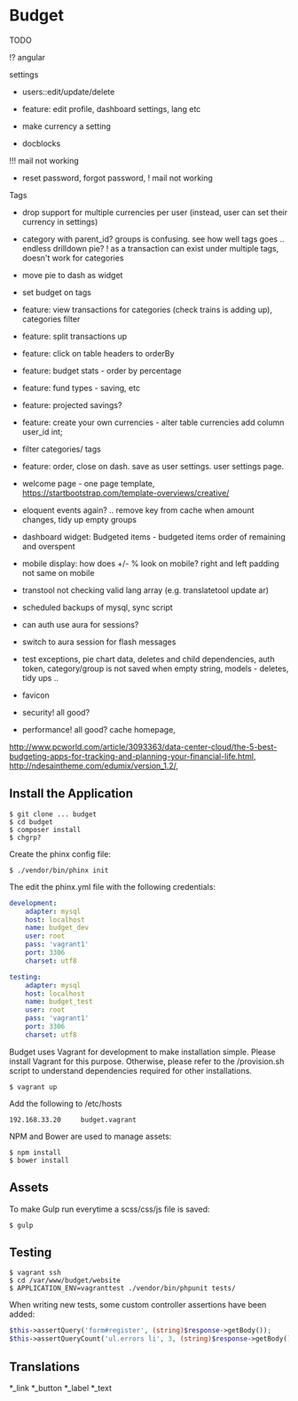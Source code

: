 # Budget

TODO

!? angular

settings
* users::edit/update/delete
* feature: edit profile, dashboard settings, lang etc
* make currency a setting

* docblocks

!!! mail not working
* reset password, forgot password, ! mail not working

Tags
* drop support for multiple currencies per user (instead, user can set their currency in settings)

* category with parent_id? groups is confusing. see how well tags goes .. endless drilldown pie?
! as a transaction can exist under multiple tags, doesn't work for categories


* move pie to dash as widget
* set budget on tags



* feature: view transactions for categories (check trains is adding up), categories filter
* feature: split transactions up
* feature: click on table headers to orderBy
* feature: budget stats - order by percentage
* feature: fund types - saving, etc
* feature: projected savings?
* feature: create your own currencies - alter table currencies add column user_id int;
* filter categories/ tags
* feature: order, close on dash. save as user settings. user settings page.


* welcome page - one page template, https://startbootstrap.com/template-overviews/creative/
* eloquent events again? .. remove key from cache when amount changes, tidy up empty groups
* dashboard widget: Budgeted items - budgeted items order of remaining and overspent



* mobile display: how does +/- % look on mobile? right and left padding not same on mobile

* transtool not checking valid lang array (e.g. translatetool update ar)
* scheduled backups of mysql, sync script
* can auth use aura for sessions?
* switch to aura session for flash messages
* test exceptions, pie chart data, deletes and child dependencies, auth token, category/group is not saved when empty string, models - deletes, tidy ups ..
* favicon
* security! all good?
* performance! all good? cache homepage,

http://www.pcworld.com/article/3093363/data-center-cloud/the-5-best-budgeting-apps-for-tracking-and-planning-your-financial-life.html, http://ndesaintheme.com/edumix/version_1.2/,


## Install the Application

```
$ git clone ... budget
$ cd budget
$ composer install
$ chgrp?
```

Create the phinx config file:

```
$ ./vendor/bin/phinx init
```

The edit the phinx.yml file with the following credentials:

```yml
development:
    adapter: mysql
    host: localhost
    name: budget_dev
    user: root
    pass: 'vagrant1'
    port: 3306
    charset: utf8

testing:
    adapter: mysql
    host: localhost
    name: budget_test
    user: root
    pass: 'vagrant1'
    port: 3306
    charset: utf8
```

Budget uses Vagrant for development to make installation simple. Please install Vagrant for this purpose. Otherwise, please refer to the /provision.sh script to understand dependencies required for other installations.

```
$ vagrant up
```

Add the following to /etc/hosts

```
192.168.33.20     budget.vagrant
```

NPM and Bower are used to manage assets:

```
$ npm install
$ bower install
```

## Assets

To make Gulp run everytime a scss/css/js file is saved:

```
$ gulp
```

## Testing

```
$ vagrant ssh
$ cd /var/www/budget/website
$ APPLICATION_ENV=vagranttest ./vendor/bin/phpunit tests/
```

When writing new tests, some custom controller assertions have been added:

```php
$this->assertQuery('form#register', (string)$response->getBody());
$this->assertQueryCount('ul.errors li', 3, (string)$response->getBody());
```

## Translations

*_link
*_button
*_label
*_text
